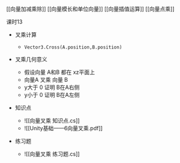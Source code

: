 
[[向量加减乘除]]
[[向量模长和单位向量]]
[[向量插值运算]]
[[向量点乘]]

课时13

- 叉乘计算
	- `Vector3.Cross(A.position,B.position)`
- 叉乘几何意义
	- 假设向量 A和B 都在 xz平面上
	- 向量A 叉乘 向量 B
	- y大于 0 证明 B在A右侧
	- y小于 0 证明 B在A左侧

- 知识点
	- ![[向量叉乘 知识点.cs]]
	- ![[Unity基础——6向量叉乘.pdf]]

- 练习题
	- ![[向量叉乘 练习题.cs]]